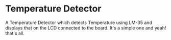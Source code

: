 # Temperature Detector
A Temperature Detector which detects Temperature using LM-35 and displays that on the LCD connected to the board. It's a simple one and yeah! that's all.
